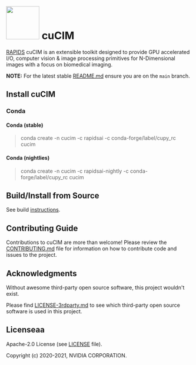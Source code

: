# <div align="left"><img src="https://rapids.ai/assets/images/rapids_logo.png" width="90px"/>&nbsp;cuCIM</div>


[RAPIDS](https://rapids.ai) cuCIM is an extensible toolkit designed to provide GPU accelerated I/O, computer vision & image processing primitives for N-Dimensional images with a focus on biomedical imaging.

**NOTE:** For the latest stable [README.md](https://github.com/rapidsai/cucim/blob/main/README.md) ensure you are on the `main` branch.

## Install cuCIM

### Conda

#### Conda (stable)

> conda create -n cucim -c rapidsai -c conda-forge/label/cupy_rc cucim

#### Conda (nightlies)

> conda create -n cucim -c rapidsai-nightly -c conda-forge/label/cupy_rc cucim

## Build/Install from Source
See build [instructions](CONTRIBUTING.md#setting-up-your-build-environment).

## Contributing Guide

Contributions to cuCIM are more than welcome!
Please review the [CONTRIBUTING.md](https://github.com/rapidsai/cucim/blob/main/CONTRIBUTING.md) file for information on how to contribute code and issues to the project.

## Acknowledgments

Without awesome third-party open source software, this project wouldn't exist.

Please find [LICENSE-3rdparty.md](LICENSE-3rdparty.md) to see which third-party open source software
is used in this project.

## Licenseaa

Apache-2.0 License (see [LICENSE](LICENSE) file).

Copyright (c) 2020-2021, NVIDIA CORPORATION.
